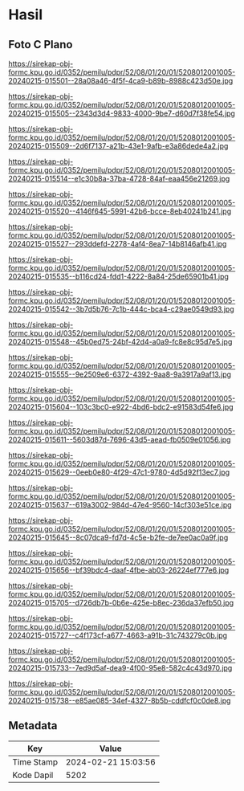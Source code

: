 # Hasil

## Foto C Plano

https://sirekap-obj-formc.kpu.go.id/0352/pemilu/pdpr/52/08/01/20/01/5208012001005-20240215-015501--28a08a46-4f5f-4ca9-b89b-8988c423d50e.jpg

https://sirekap-obj-formc.kpu.go.id/0352/pemilu/pdpr/52/08/01/20/01/5208012001005-20240215-015505--2343d3d4-9833-4000-9be7-d60d7f38fe54.jpg

https://sirekap-obj-formc.kpu.go.id/0352/pemilu/pdpr/52/08/01/20/01/5208012001005-20240215-015509--2d6f7137-a21b-43e1-9afb-e3a86dede4a2.jpg

https://sirekap-obj-formc.kpu.go.id/0352/pemilu/pdpr/52/08/01/20/01/5208012001005-20240215-015514--e1c30b8a-37ba-4728-84af-eaa456e21269.jpg

https://sirekap-obj-formc.kpu.go.id/0352/pemilu/pdpr/52/08/01/20/01/5208012001005-20240215-015520--4146f645-5991-42b6-bcce-8eb40241b241.jpg

https://sirekap-obj-formc.kpu.go.id/0352/pemilu/pdpr/52/08/01/20/01/5208012001005-20240215-015527--293ddefd-2278-4af4-8ea7-14b8146afb41.jpg

https://sirekap-obj-formc.kpu.go.id/0352/pemilu/pdpr/52/08/01/20/01/5208012001005-20240215-015535--b116cd24-fdd1-4222-8a84-25de65901b41.jpg

https://sirekap-obj-formc.kpu.go.id/0352/pemilu/pdpr/52/08/01/20/01/5208012001005-20240215-015542--3b7d5b76-7c1b-444c-bca4-c29ae0549d93.jpg

https://sirekap-obj-formc.kpu.go.id/0352/pemilu/pdpr/52/08/01/20/01/5208012001005-20240215-015548--45b0ed75-24bf-42d4-a0a9-fc8e8c95d7e5.jpg

https://sirekap-obj-formc.kpu.go.id/0352/pemilu/pdpr/52/08/01/20/01/5208012001005-20240215-015555--9e2509e6-6372-4392-9aa8-9a3917a9af13.jpg

https://sirekap-obj-formc.kpu.go.id/0352/pemilu/pdpr/52/08/01/20/01/5208012001005-20240215-015604--103c3bc0-e922-4bd6-bdc2-e91583d54fe6.jpg

https://sirekap-obj-formc.kpu.go.id/0352/pemilu/pdpr/52/08/01/20/01/5208012001005-20240215-015611--5603d87d-7696-43d5-aead-fb0509e01056.jpg

https://sirekap-obj-formc.kpu.go.id/0352/pemilu/pdpr/52/08/01/20/01/5208012001005-20240215-015629--0eeb0e80-4f29-47c1-9780-4d5d92f13ec7.jpg

https://sirekap-obj-formc.kpu.go.id/0352/pemilu/pdpr/52/08/01/20/01/5208012001005-20240215-015637--619a3002-984d-47e4-9560-14cf303e51ce.jpg

https://sirekap-obj-formc.kpu.go.id/0352/pemilu/pdpr/52/08/01/20/01/5208012001005-20240215-015645--8c07dca9-fd7d-4c5e-b2fe-de7ee0ac0a9f.jpg

https://sirekap-obj-formc.kpu.go.id/0352/pemilu/pdpr/52/08/01/20/01/5208012001005-20240215-015656--bf39bdc4-daaf-4fbe-ab03-26224ef777e6.jpg

https://sirekap-obj-formc.kpu.go.id/0352/pemilu/pdpr/52/08/01/20/01/5208012001005-20240215-015705--d726db7b-0b6e-425e-b8ec-236da37efb50.jpg

https://sirekap-obj-formc.kpu.go.id/0352/pemilu/pdpr/52/08/01/20/01/5208012001005-20240215-015727--c4f173cf-a677-4663-a91b-31c743279c0b.jpg

https://sirekap-obj-formc.kpu.go.id/0352/pemilu/pdpr/52/08/01/20/01/5208012001005-20240215-015733--7ed9d5af-dea9-4f00-95e8-582c4c43d970.jpg

https://sirekap-obj-formc.kpu.go.id/0352/pemilu/pdpr/52/08/01/20/01/5208012001005-20240215-015738--e85ae085-34ef-4327-8b5b-cddfcf0c0de8.jpg


## Metadata

| Key        | Value               |
| ---------- | ------------------- |
| Time Stamp | 2024-02-21 15:03:56 |
| Kode Dapil | 5202                |




